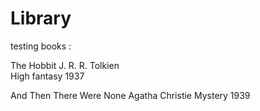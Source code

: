 # Library

testing books :

The Hobbit
J. R. R. Tolkien  
High fantasy
1937

And Then There Were None
Agatha Christie
Mystery
1939
